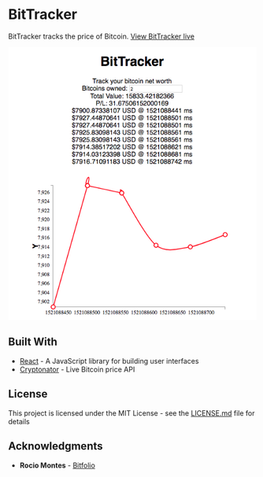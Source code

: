 # BitTracker

BitTracker tracks the price of Bitcoin. [View BitTracker live](https://aaa-bittracker.herokuapp.com/)

![BitTracker](BitTracker.png)

## Built With

* [React](https://reactjs.org/) - A JavaScript library for building user interfaces
* [Cryptonator](https://www.cryptonator.com) - Live Bitcoin price API

## License

This project is licensed under the MIT License - see the [LICENSE.md](LICENSE.md) file for details

## Acknowledgments

* **Rocio Montes** - [Bitfolio](https://github.com/roxiomontes/)